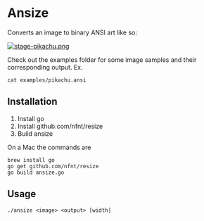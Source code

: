 # Ansize

Converts an image to binary ANSI art like so:

[![stage-pikachu.png](https://d23f6h5jpj26xu.cloudfront.net/jason_24594515608662_small.png)](http://img.svbtle.com/jason_24594515608662.png)

Check out the examples folder for some image samples and their corresponding output. Ex.

    cat examples/pikachu.ansi

## Installation

1. Install go
2. Install github.com/nfnt/resize
3. Build ansize

On a Mac the commands are

    brew install go
    go get github.com/nfnt/resize
    go build ansize.go

## Usage

    ./ansize <image> <output> [width]
    